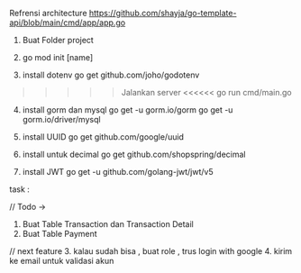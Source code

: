 Refrensi architecture 
https://github.com/shayja/go-template-api/blob/main/cmd/app/app.go

1. Buat Folder project

2. go mod init [name] 

3. install dotenv
go get github.com/joho/godotenv

>>>>> Jalankan server <<<<<<
go run cmd/main.go

4. install gorm dan mysql
go get -u gorm.io/gorm
go get -u gorm.io/driver/mysql

5. install UUID
go get github.com/google/uuid

6. install untuk decimal
go get github.com/shopspring/decimal

7. install JWT
go get -u github.com/golang-jwt/jwt/v5

task :


// Todo -> 
1. Buat Table Transaction dan Transaction Detail
2. Buat Table Payment

// next feature
3. kalau sudah bisa , buat role , trus login with google
4. kirim ke email untuk validasi akun 



